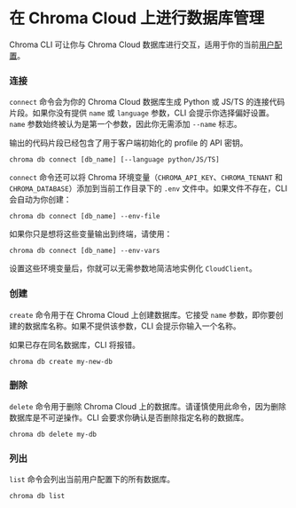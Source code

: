 # 在 Chroma Cloud 上进行数据库管理

Chroma CLI 可让你与 Chroma Cloud 数据库进行交互，适用于你的当前[用户配置](./profile)。

### 连接

`connect` 命令会为你的 Chroma Cloud 数据库生成 Python 或 JS/TS 的连接代码片段。如果你没有提供 `name` 或 `language` 参数，CLI 会提示你选择偏好设置。`name` 参数始终被认为是第一个参数，因此你无需添加 `--name` 标志。

输出的代码片段已经包含了用于客户端初始化的 profile 的 API 密钥。

```terminal
chroma db connect [db_name] [--language python/JS/TS]
```

`connect` 命令还可以将 Chroma 环境变量（`CHROMA_API_KEY`、`CHROMA_TENANT` 和 `CHROMA_DATABASE`）添加到当前工作目录下的 `.env` 文件中。如果文件不存在，CLI 会自动为你创建：

```terminal
chroma db connect [db_name] --env-file
```

如果你只是想将这些变量输出到终端，请使用：

```terminal
chroma db connect [db_name] --env-vars
```

设置这些环境变量后，你就可以无需参数地简洁地实例化 `CloudClient`。

### 创建

`create` 命令用于在 Chroma Cloud 上创建数据库。它接受 `name` 参数，即你要创建的数据库名称。如果不提供该参数，CLI 会提示你输入一个名称。

如果已存在同名数据库，CLI 将报错。

```terminal
chroma db create my-new-db
```

### 删除

`delete` 命令用于删除 Chroma Cloud 上的数据库。请谨慎使用此命令，因为删除数据库是不可逆操作。CLI 会要求你确认是否删除指定名称的数据库。

```terminal
chroma db delete my-db
```

### 列出

`list` 命令会列出当前用户配置下的所有数据库。

```terminal
chroma db list
```